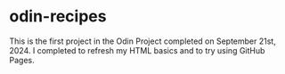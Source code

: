 # odin-recipes
This is the first project in the Odin Project completed on September 21st, 2024. I completed to refresh my HTML basics and to try using GitHub Pages.
